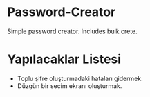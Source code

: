# Password-Creator
Simple password creator. Includes bulk crete.


# Yapılacaklar Listesi
- Toplu şifre oluşturmadaki hataları gidermek.
- Düzgün bir seçim ekranı oluşturmak.
